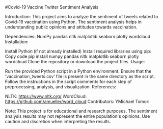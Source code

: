 #Covid-19 Vaccine Twitter Sentiment Analysis

Introduction:
This project aims to analyze the sentiment of tweets related to Covid-19 vaccination using Python. The sentiment analysis helps in understanding public opinions and attitudes towards vaccination.

Dependencies:
NumPy
pandas
nltk
matplotlib
seaborn
plotly
wordcloud
Installation:

Install Python (if not already installed)
Install required libraries using pip:
Copy code
pip install numpy pandas nltk matplotlib seaborn plotly wordcloud
Clone the repository or download the project files.
Usage:

Run the provided Python script in a Python environment.
Ensure that the 'vaccination_tweets.csv' file is present in the same directory as the script.
Follow the instructions in the script comments for each step of preprocessing, analysis, and visualization.
References:

NLTK: https://www.nltk.org/
WordCloud: https://github.com/amueller/word_cloud
Contributors:
YMichael Tomori

Note:
This project is for educational and research purposes.
The sentiment analysis results may not represent the entire population's opinions.
Use caution and discretion when interpreting the results.


